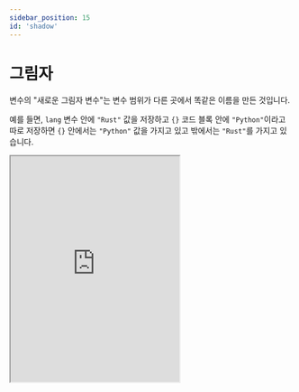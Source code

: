 ```yaml
---
sidebar_position: 15
id: 'shadow'
---
```


# 그림자

변수의 "새로운 그림자 변수"는 변수 범위가 다른 곳에서 똑같은 이름을 만든 것입니다.

예를 들면, `lang` 변수 안에 `"Rust"` 값을 저장하고 `{}` 코드 블록 안에 `"Python"`이라고 따로 저장하면 `{}` 안에서는 `"Python"` 값을 가지고 있고 밖에서는 `"Rust"`를 가지고 있습니다.

<iframe
  title="Rust Playground"
  src="https://play.rust-lang.org/?version=stable&mode=debug&edition=2022&code=fn%20main()%20%7B%0D%0A%20%20%20%20let%20lang%20%3D%20%22Rust%22%3B%0D%0A%20%20%20%20println!(%22%EC%BD%94%EB%93%9C%20%EB%B8%94%EB%A1%9D%20%EB%B0%96%3A%20%7Blang%7D%22)%3B%0D%0A%20%20%20%20%0D%0A%20%20%20%20%7B%0D%0A%20%20%20%20%20%20%20%20let%20lang%20%3D%20%22Python%22%3B%0D%0A%20%20%20%20%20%20%20%20println!(%22%EC%BD%94%EB%93%9C%20%EB%B8%94%EB%A1%9D%20%EC%95%88%3A%20%7Blang%7D%22)%3B%0D%0A%20%20%20%20%7D%0D%0A%20%20%20%20%0D%0A%20%20%20%20println!(%22%EC%BD%94%EB%93%9C%20%EB%B8%94%EB%A1%9D%20%EB%B0%96%3A%20%7Blang%7D%22)%3B%0D%0A%7D"
  height="400"
/>
